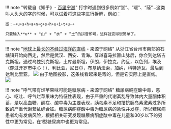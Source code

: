 !!! note "转载自《知乎》- [百里宁澍](https://www.zhihu.com/people/chen-li-jun-23-36/answers/by_votes)"
    打字时遇到很多例如“埊”、“叆”、“蒢”…这类叫人头大的字的时候，可以试着将这些字进行拆解，例如：
    
    埊：++u+s+h+a+n+g+s+h+u+i+t+u++
    
    只要输入**u** + "山" + “水” + “土”的拼音即可，这样就变得很简单了。

----

!!! note "[地球上最长的不经过海洋的直线](http://www.thatsmags.com/china/post/10356/the-longest-straight-path-on-earth-starts-in-east-china-ends-in-liberia) - 来源于网络"
    从浙江省台州市南部的石塘镇开始向西走，然后是武汉、西安、青海。穿越喜马拉雅山脉后，你会到达塔吉克斯坦，通过乌兹别克斯坦，土库曼斯坦，伊朗，伊拉克，约旦，以色列，埃及（穿过开罗市中心！）、利比亚，尼日尔，布基纳法索，加纳，科特迪瓦，最后到达利比里亚。
    ![](https://cdn.jsdelivr.net/gh/mahoo12138/js-css-cdn/docs-images/line.jpg)
    由于地图投影，这条线看起来是弯的，但是它实际上是直线。
    ![](https://cdn.jsdelivr.net/gh/mahoo12138/js-css-cdn/docs-images/line2.jpg)



!!! note "呼气带有烂苹果味可能是糖尿病 - 来源于网络"
    糖尿病酮症酸中毒，恶心、呕吐、呼气烂苹果味为特征性表现，由于严重的代谢紊乱导致体内大量酮体积蓄，是以高血糖、酮症、酸中毒为主要表现，胰岛素不足和拮抗胰岛素激素过多所致的严重代谢紊乱综合征。糖尿病酮症酸中毒为糖尿病的急性并发症，所以糖尿病患者均有发病风险，根据相关研究发现糖尿病酮症酸中毒在儿童和30岁以下的男性中更为常见，在1型糖尿病中也更为常见。